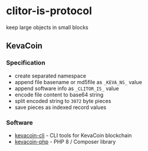 # clitor-is-protocol

keep large objects in small blocks

## KevaCoin

### Specification

* create separated namespace
* append file basename or md5file as `_KEVA_NS_` value
* append software info as `_CLITOR_IS_` value
* encode file content to base64 string
* split encoded string to `3072` byte pieces
* save pieces as indexed record values

### Software

* [kevacoin-cli](https://github.com/clitor-is-protocol/kevacoin-cli) - CLI tools for KevaCoin blockchain
* [kevacoin-php](https://github.com/clitor-is-protocol/kevacoin-php) - PHP 8 / Composer library